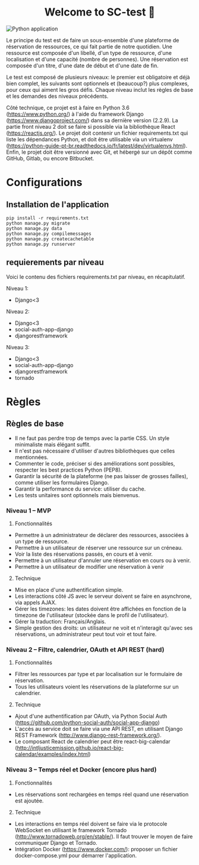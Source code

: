 <h1 align="center">Welcome to SC-test 👋</h1>

![Python application](https://github.com/ripoul/SC-test/workflows/Python%20application/badge.svg)

Le principe du test est de faire un sous-ensemble d'une plateforme de réservation de ressources, ce qui fait partie de notre quotidien.
Une ressource est composée d'un libellé, d'un type de ressource, d'une localisation et d'une capacité (nombre de personnes).
Une réservation est composée d'un titre, d'une date de début et d'une date de fin. 

Le test est composé de plusieurs niveaux: le premier est obligatoire et déjà bien complet, les suivants sont optionnels et (beaucoup?) plus complexes, pour ceux qui aiment les gros défis.
Chaque niveau inclut les règles de base et les demandes des niveaux précédents. 

Côté technique, ce projet est à faire en Python 3.6 (https://www.python.org/) à l'aide du framework Django (https://www.djangoproject.com/) dans sa dernière version (2.2.9).
La partie front niveau 2 doit se faire si possible via la bibliothèque React (https://reactjs.org/).
Le projet doit contenir un fichier requirements.txt qui liste les dépendances Python, et doit être utilisable via un virtualenv (https://python-guide-pt-br.readthedocs.io/fr/latest/dev/virtualenvs.html).
Enfin, le projet doit être versionné avec Git, et hébergé sur un dépôt comme GitHub, Gitlab, ou encore Bitbucket. 

# Configurations

## Installation de l'application

```
pip install -r requirements.txt
python manage.py migrate
python manage.py data
python manage.py compilemessages
python manage.py createcachetable
python manage.py runserver
```

## requierements par niveau
Voici le contenu des fichiers requirements.txt par niveau, en récapitulatif.

Niveau 1: 

- Django<3

Niveau 2: 

- Django<3
- social-auth-app-django 
- djangorestframework 

Niveau 3: 

- Django<3
- social-auth-app-django 
- djangorestframework 
- tornado

# Règles
## Règles de base 

- Il ne faut pas perdre trop de temps avec la partie CSS. Un style minimaliste mais élégant suffit. 
- Il n'est pas nécessaire d'utiliser d'autres bibliothèques que celles mentionnées. 
- Commenter le code, préciser si des améliorations sont possibles, respecter les best practices Python (PEP8). 
- Garantir la sécurité de la plateforme (ne pas laisser de grosses failles), comme utiliser les formulaires Django. 
- Garantir la performance du service: utiliser du cache. 
- Les tests unitaires sont optionnels mais bienvenus. 

### Niveau 1 – MVP

1. Fonctionnalités 
- Permettre à un administrateur de déclarer des ressources, associées à un type de ressource. 
- Permettre à un utilisateur de réserver une ressource sur un créneau. 
- Voir la liste des réservations passés, en cours et à venir. 
- Permettre à un utilisateur d'annuler une réservation en cours ou à venir. 
- Permettre à un utilisateur de modifier une réservation à venir  

2. Technique 

- Mise en place d'une authentification simple. 
- Les interactions côté JS avec le serveur doivent se faire en asynchrone, via appels AJAX. 
- Gérer les timezones: les dates doivent être affichées en fonction de la timezone de l'utilisateur (stockée dans le profil de l'utilisateur). 
- Gérer la traduction: Français/Anglais. 
- Simple gestion des droits: un utilisateur ne voit et n'interagit qu'avec ses réservations, un administrateur peut tout voir et tout faire. 

### Niveau 2 – Filtre, calendrier, OAuth et API REST (hard)

1. Fonctionnalités 

- Filtrer les ressources par type et par localisation sur le formulaire de réservation. 
- Tous les utilisateurs voient les réservations de la plateforme sur un calendrier. 

2. Technique 

- Ajout d'une authentification par OAuth, via Python Social Auth (https://github.com/python-social-auth/social-app-django) 
- L'accès au service doit se faire via une API REST, en utilisant Django REST Framework (http://www.django-rest-framework.org/). 
- Le composant React de calendrier peut être react-big-calendar (http://intljusticemission.github.io/react-big-calendar/examples/index.html) 

### Niveau 3 – Temps réel et Docker (encore plus hard)

1. Fonctionnalités 

- Les réservations sont rechargées en temps réel quand une réservation est ajoutée. 

2. Technique 

- Les interactions en temps réel doivent se faire via le protocole WebSocket en utilisant le framework Tornado (http://www.tornadoweb.org/en/stable/). Il faut trouver le moyen de faire communiquer Django et Tornado. 
- Intégration Docker (https://www.docker.com/): proposer un fichier docker-compose.yml pour démarrer l'application. 
